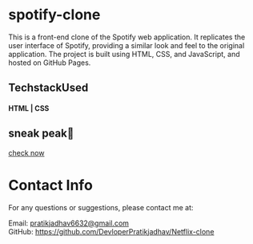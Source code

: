 # spotify-clone
<p> This is a front-end clone of the Spotify web application. It replicates the user interface of Spotify, providing a similar look and feel to the original application. The project is built using HTML, CSS, and JavaScript, and hosted on GitHub Pages.</p>

## TechstackUsed
<h4>HTML | CSS </h4>

## sneak peak🚀
<a href="">check now</a>

<h1> Contact Info</h1>
For any questions or suggestions, please contact me at:

Email: pratikjadhav6632@gmail.com <br>
GitHub: https://github.com/DevloperPratikjadhav/Netflix-clone
